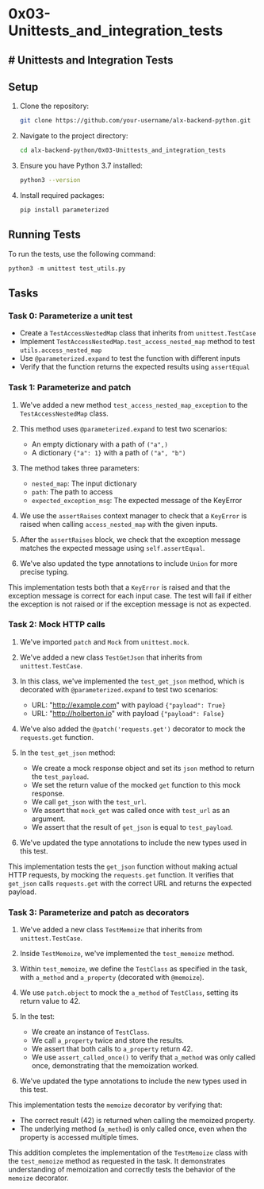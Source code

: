 # 0x03-Unittests_and_integration_tests

## # Unittests and Integration Tests

## Setup

1. Clone the repository:

   ```bash
   git clone https://github.com/your-username/alx-backend-python.git
   ```

2. Navigate to the project directory:

   ```bash
   cd alx-backend-python/0x03-Unittests_and_integration_tests
   ```

3. Ensure you have Python 3.7 installed:

   ```bash
   python3 --version
   ```

4. Install required packages:

   ```bash
   pip install parameterized
   ```

## Running Tests

To run the tests, use the following command:

```python
python3 -m unittest test_utils.py
```

## Tasks

### Task 0: Parameterize a unit test

* Create a `TestAccessNestedMap` class that inherits from `unittest.TestCase`
* Implement `TestAccessNestedMap.test_access_nested_map` method to test `utils.access_nested_map`
* Use `@parameterized.expand` to test the function with different inputs
* Verify that the function returns the expected results using `assertEqual`

### Task 1: Parameterize and patch

1. We've added a new method `test_access_nested_map_exception` to the `TestAccessNestedMap` class.

2. This method uses `@parameterized.expand` to test two scenarios:
   * An empty dictionary with a path of `("a",)`
   * A dictionary `{"a": 1}` with a path of `("a", "b")`

3. The method takes three parameters:
   * `nested_map`: The input dictionary
   * `path`: The path to access
   * `expected_exception_msg`: The expected message of the KeyError

4. We use the `assertRaises` context manager to check that a `KeyError` is raised when calling `access_nested_map` with the given inputs.

5. After the `assertRaises` block, we check that the exception message matches the expected message using `self.assertEqual`.

6. We've also updated the type annotations to include `Union` for more precise typing.

This implementation tests both that a `KeyError` is raised and that the exception message is correct for each input case. The test will fail if either the exception is not raised or if the exception message is not as expected.

### Task 2: Mock HTTP calls

1. We've imported `patch` and `Mock` from `unittest.mock`.

2. We've added a new class `TestGetJson` that inherits from `unittest.TestCase`.

3. In this class, we've implemented the `test_get_json` method, which is decorated with `@parameterized.expand` to test two scenarios:
   * URL: "<http://example.com>" with payload `{"payload": True}`
   * URL: "<http://holberton.io>" with payload `{"payload": False}`

4. We've also added the `@patch('requests.get')` decorator to mock the `requests.get` function.

5. In the `test_get_json` method:
   * We create a mock response object and set its `json` method to return the `test_payload`.
   * We set the return value of the mocked `get` function to this mock response.
   * We call `get_json` with the `test_url`.
   * We assert that `mock_get` was called once with `test_url` as an argument.
   * We assert that the result of `get_json` is equal to `test_payload`.

6. We've updated the type annotations to include the new types used in this test.

This implementation tests the `get_json` function without making actual HTTP requests, by mocking the `requests.get` function. It verifies that `get_json` calls `requests.get` with the correct URL and returns the expected payload.

### Task 3: Parameterize and patch as decorators

1. We've added a new class `TestMemoize` that inherits from `unittest.TestCase`.

2. Inside `TestMemoize`, we've implemented the `test_memoize` method.

3. Within `test_memoize`, we define the `TestClass` as specified in the task, with `a_method` and `a_property` (decorated with `@memoize`).

4. We use `patch.object` to mock the `a_method` of `TestClass`, setting its return value to 42.

5. In the test:
   * We create an instance of `TestClass`.
   * We call `a_property` twice and store the results.
   * We assert that both calls to `a_property` return 42.
   * We use `assert_called_once()` to verify that `a_method` was only called once, demonstrating that the memoization worked.

6. We've updated the type annotations to include the new types used in this test.

This implementation tests the `memoize` decorator by verifying that:

* The correct result (42) is returned when calling the memoized property.
* The underlying method (`a_method`) is only called once, even when the property is accessed multiple times.

This addition completes the implementation of the `TestMemoize` class with the `test_memoize` method as requested in the task. It demonstrates understanding of memoization and correctly tests the behavior of the `memoize` decorator.

